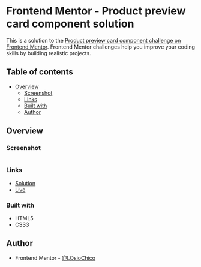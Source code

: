 # Frontend Mentor - Product preview card component solution

This is a solution to the <a href="https://www.frontendmentor.io/solutions/product-preview-card-component-fYvj4dFYg1" rel="nofollow">Product preview card component
 challenge on Frontend Mentor</a>. Frontend Mentor challenges help you improve your coding skills by building realistic projects.

## Table of contents

- <a href="#overview">Overview</a>
  - <a href="#screenshot">Screenshot</a>
  - <a href="#links">Links</a>
  - <a href="#built-with">Built with</a>
  - <a href="#author">Author</a>

## Overview

### Screenshot

<p dir="auto"><a target="_blank" rel="noopener noreferrer" href="https://raw.githubusercontent.com/LOsioChico/frontendmentor.io/main/product-preview-card-component-main/Screenshot_1.png"><img src="https://raw.githubusercontent.com/LOsioChico/frontendmentor.io/main/product-preview-card-component-main/Screenshot_1.png" alt="" style="max-width: 100%;"></a></p>

### Links

- <a href="https://github.com/LOsioChico/frontendmentor.io/tree/main/product-preview-card-component-main">Solution</a>
- <a href="https://gabrielle-perfume-frontendio.netlify.app/">Live</a>

### Built with

- HTML5
- CSS3

## Author

- Frontend Mentor - <a href="https://www.frontendmentor.io/profile/LOsioChico">@LOsioChico</a>

